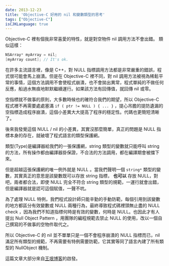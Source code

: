 ```yaml
---
date: 2013-12-23
title: 'Objective-C 好用的 nil 和變數類型的思考'
tags: ["Objective-C"]
isCJKLanguage: true
---
```


Objective-C 裡有個我非常喜愛的特性，就是對空物件 nil 調用方法不會出錯。
類似這樣：

```cpp
NSArray* myArray = nil;
[myArray count]; // It's ok.
```

在許多主流語言裡，像是 C++，對 NULL 指標調用方法都是非常嚴重的錯誤，程式很可能會馬上崩潰。但是在 Objective-C 裡不同，對 nil 調用方法被視為稀鬆平常的事情，這個方法調用不會使程式崩潰，也不會拋出異常，程式單純的不做任何反應，船過水無痕地默默繼續運行。如果該方法有回傳值，就回傳 nil 或零。

空指標就不做事的原則，大多數時候也的確符合我們的期望，所以 Objective-C 程式裡不再需要處處塞滿 `if ( ptr != NULL ) { ... }` ，提心吊膽的提防遺漏的空指標造成程序崩潰，這個小差異大大提高了程序的穩定性。代碼也更簡短清晰了。

後來我發覺這個 NULL / nil 的小差異，其實沒那麼簡單，真正的問題是 NULL 指標本身的存在，就破壞了程式語言的類型保護網。

類型(Type)是編譯器給我們的一張保護網，string 類型的變數就只能呼叫 string 的方法，所有操作都由編譯器掛保證，不合法的方法調用，都在編譯期會被擋下來。

但是超越這張保護網的唯一例外就是 NULL 。當我們聲明一個 `string*` 類型的變數，其實真正的意思是該變數既可以存放 string 指標， **也可以** 存放 NULL，對吧，兩者都合法，即使 NULL 完全不符合 string 類型的規範，一運行就會出錯，但是編譯器就是認可這個賦值，一聲不吭。

為了處理 NULL 特例，我們程式設計師只能辛勤的手動防範，每個引用到該變數的地方都區分有效變數或 NULL 兩種行為，最終導致程式碼裡頭無止盡的 NULL check ，因為我們不知道指標何時是有效的變數，何時是 NULL。也因此才有人提出 Null Object Pattern ，用團隊的編程規範去禁止 NULL 的使用，改以一個自己撰寫的不做事的空物件取代之。

所以 Objective-C 的 nil 並不單單只是一個不會程序崩潰的 NULL 指標而已，nil 滿足所有類型的規範，不再需要有特例需要防範，它其實等同了語言內建了所有類型的 NullObject 機制。

這篇文章大部分來自[王垠博客](http://www.yinwang.org/)的啟發。

